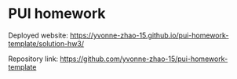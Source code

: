 # PUI homework

Deployed website: https://yvonne-zhao-15.github.io/pui-homework-template/solution-hw3/

Repository link: https://github.com/yvonne-zhao-15/pui-homework-template
